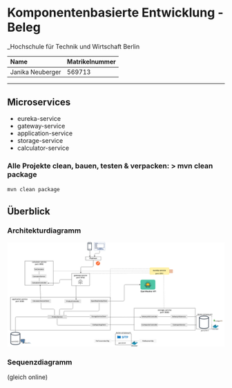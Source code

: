 
# Komponentenbasierte Entwicklung - Beleg



_Hochschule für Technik und Wirtschaft Berlin


| Name             | Matrikelnummer |
|:-----------------|----------------|
| Janika Neuberger | 569713         |

---


## Microservices

* eureka-service
* gateway-service
* application-service
* storage-service
* calculator-service


### Alle Projekte clean, bauen, testen & verpacken: > mvn clean package

```sh
mvn clean package
```


## Überblick
### Architekturdiagramm

<img src="https://github.com/1rneh/kbe-microservices/blob/main/Architekturdiagramm.jpg" alt="Architekturdiagramm" title="Architekturdiagramm"/>

### Sequenzdiagramm

(gleich online)

